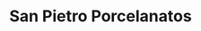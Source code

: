 ---
title: "San Pietro Porcelanatos"
url: /ciudad-autonoma-de-buenos-aires/san-pietro-porcelanatos/
shop: Allgemein
---
